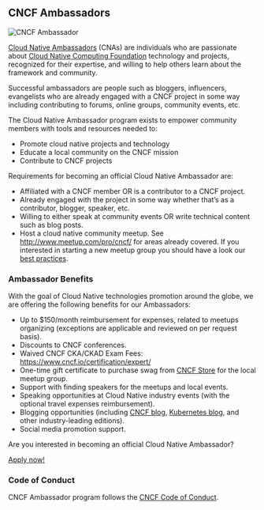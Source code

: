 ## CNCF Ambassadors

![CNCF Ambassador](https://github.com/cncf/artwork/blob/master/other/ambassador/horizontal/color/cncf-ambassador-color-horizontal.png)

[Cloud Native Ambassadors](https://www.cncf.io/people/ambassadors/) (CNAs) are individuals who are passionate about [Cloud Native Computing Foundation](https://www.cncf.io/) technology and projects, recognized for their expertise, and willing to help others learn about the framework and community.

Successful ambassadors are people such as bloggers, influencers, evangelists who are already engaged with a CNCF project in some way including contributing to forums, online groups, community events, etc.

The Cloud Native Ambassador program exists to empower community members with tools and resources needed to:
* Promote cloud native projects and technology
* Educate a local community on the CNCF mission
* Contribute to CNCF projects

Requirements for becoming an official Cloud Native Ambassador are:
* Affiliated with a CNCF member OR is a contributor to a CNCF project.
* Already engaged with the project in some way whether that’s as a contributor, blogger, speaker, etc.
* Willing to either speak at community events OR write technical content such as blog posts.
* Host a cloud native community meetup. See http://www.meetup.com/pro/cncf/ for areas already covered.
  If you interested in starting a new meetup group you should have a look our [best practices](meetups/Meetup_Best_Practices.md).

### Ambassador Benefits

With the goal of Cloud Native technologies promotion around the globe, we are offering the following benefits for our Ambassadors:
* Up to $150/month reimbursement for expenses, related to meetups organizing (exceptions are applicable and reviewed on per request basis).
* Discounts to CNCF conferences.
* Waived CNCF CKA/CKAD Exam Fees: https://www.cncf.io/certification/expert/
* One-time gift certificate to purchase swag from [CNCF Store](https://store.cncf.io/) for the local meetup group.
* Support with finding speakers for the meetups and local events.
* Speaking opportunities at Cloud Native industry events (with the optional travel expenses reimbursement).
* Blogging opportunities (including [CNCF blog](https://www.cncf.io/blog/), [Kubernetes blog](http://blog.kubernetes.io/), and other industry-leading editions).
* Social media promotion support.

Are you interested in becoming an official Cloud Native Ambassador?

[Apply now!](https://www.cncf.io/people/ambassadors/application/)

### Code of Conduct

CNCF Ambassador program follows the [CNCF Code of Conduct](https://github.com/cncf/foundation/blob/master/code-of-conduct.md).
